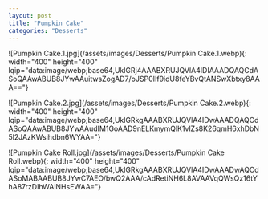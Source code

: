 ```yaml
---
layout: post
title: "Pumpkin Cake"
categories: "Desserts"
---
```

![Pumpkin Cake.1.jpg](/assets/images/Desserts/Pumpkin Cake.1.webp){: width="400" height="400" lqip="data:image/webp;base64,UklGRj4AAABXRUJQVlA4IDIAAADQAQCdASoQAAwABUB8JYwAAuitwsZogAD7/oJSP0IIf9idU8feYBvQtANSwXbtxy8AAA=="}

![Pumpkin Cake.2.jpg](/assets/images/Desserts/Pumpkin Cake.2.webp){: width="400" height="400" lqip="data:image/webp;base64,UklGRkgAAABXRUJQVlA4IDwAAADQAQCdASoQAAwABUB8JYwAAudIM1GoAAD9nELKmymQlK1vlZs8K26qmH6xhDbN5l2JAzKWsihdbn6WYAA="}

![Pumpkin Cake Roll.jpg](/assets/images/Desserts/Pumpkin Cake Roll.webp){: width="400" height="400" lqip="data:image/webp;base64,UklGRkgAAABXRUJQVlA4IDwAAADwAQCdASoMABAABUB8JYwC7AEO/bwQ2AAA/cAdRetiNH6L8AVAAVqQWsQz16tYhA87rzDIhWAlNHsEWAA="}

